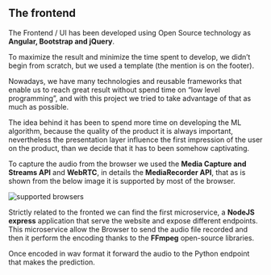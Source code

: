 ## The frontend

The Frontend / UI has been developed using Open Source technology as **Angular, 
Bootstrap and jQuery**. 

To maximize the result and minimize the time spent to 
develop, we didn’t begin from scratch, but we used a template (the mention is on 
the footer). 

Nowadays, we have many technologies and reusable frameworks that enable us to 
reach great result without spend time on “low level programming”, and with this 
project we tried to take advantage of that as much as possible.

The idea behind it has been to spend more time on developing the ML algorithm, 
because the quality of the product it is always important, nevertheless the 
presentation layer influence the first impression of the user on the product, than we
decide that it has to been somehow captivating.

To capture the audio from the browser we used the **Media Capture and Streams API** 
and **WebRTC**, in details the **MediaRecorder API**, that as is shown from the below 
image it is supported by most of the browser.

![supported browsers](./supported_browsers.png)

Strictly related to the fronted we can find the first microservice, a **NodeJS express** 
application that serve the website and expose different endpoints. 
This microservice allow the Browser to send the audio file recorded and then it 
perform the encoding thanks to the **FFmpeg** open-source libraries. 

Once encoded in wav format it forward the audio to the Python endpoint that makes the prediction. 
